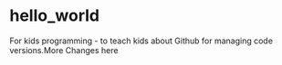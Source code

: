 # hello_world
For kids programming - to teach kids about Github for managing code versions.More Changes here

